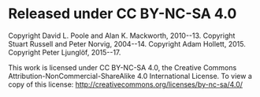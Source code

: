 
# Released under CC BY-NC-SA 4.0

Copyright David L. Poole and Alan K. Mackworth, 2010--13.
Copyright Stuart Russell and Peter Norvig, 2004--14.
Copyright Adam Hollett, 2015.
Copyright Peter Ljunglöf, 2015--17.

This work is licensed under CC BY-NC-SA 4.0, the Creative Commons
Attribution-NonCommercial-ShareAlike 4.0 International License.
To view a copy of this license: <http://creativecommons.org/licenses/by-nc-sa/4.0/>

